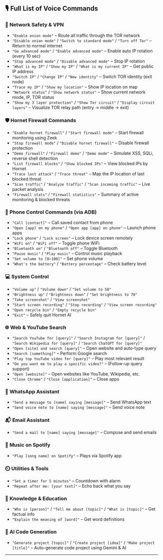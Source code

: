 
## 🎙️ Full List of Voice Commands

### 🧅 **Network Safety & VPN**

* `"Enable onion mode"` – Route all traffic through the TOR network
* `"Disable onion mode"` / `"Switch to standard mode"` / `"Turn off Tor"` – Return to normal internet
* `"Go advanced mode"` / `"Enable advanced mode"` – Enable auto IP rotation (every 10 sec)
* `"Stop advanced mode"` / `"Disable advanced mode"` – Stop IP rotation
* `"What is my IP"` / `"Show my IP"` / `"What is my current IP"` – Get public IP address
* `"Switch IP"` / `"Change IP"` / `"New identity"` – Switch TOR identity (exit node)
* `"Trace my IP"` / `"Show my location"` – Show IP location on map
* `"Network status"` / `"Show network status"` – Show current network mode, IP, TOR status
* `"Show my 3 layer protection"` / `"Show Tor circuit"` / `"Display circuit layers"` – Visualize TOR relay path (entry → middle → exit)

### 🛡️ **Hornet Firewall Commands**

* `"Enable hornet firewall"` / `"Start firewall mode"` – Start firewall monitoring using Zeek
* `"Stop firewall mode"` / `"Disable hornet firewall"` – Disable firewall protection
* `"Demo firewall"` / `"Firewall demo"` / `"Demo mode"` – Simulate XSS, SQLi, reverse shell detection
* `"List firewall blocks"` / `"Show blocked IPs"` – View blocked IPs by Hornet
* `"Trace last attack"` / `"Trace threat"` – Map the IP location of last blocked threat
* `"Scan traffic"` / `"Analyze traffic"` / `"Scan incoming traffic"` – Live packet analysis
* `"Firewall stats"` / `"Firewall statistics"` – Summary of active monitoring & blocked threats

### 📱 **Phone Control Commands** (via ADB)

* `"Call [contact]"` – Call saved contact from phone
* `"Open [app] on my phone"` / `"Open app [app] on phone"` – Launch phone apps
* `"Lock phone"` / `"Lock screen"` – Lock device screen remotely
* `"WiFi on"` / `"WiFi off"` – Toggle phone WiFi
* `"Bluetooth on"` / `"Bluetooth off"` – Toggle Bluetooth
* `"Pause music"` / `"Play music"` – Control music playback
* `"Set volume to [0–100]"` – Set phone volume
* `"What's the battery"` / `"Battery percentage"` – Check battery level

### 💻 **System Control**

* `"Volume up"` / `"Volume down"` / `"Set volume to 50"`
* `"Brightness up"` / `"Brightness down"` / `"Set brightness to 70"`
* `"Take screenshot"` / `"View screenshot"`
* `"Start screen recording"` / `"Stop recording"` / `"View screen recording"`
* `"Open recycle bin"` / `"Empty recycle bin"`
* `"Exit"` – Safely quit Hornet AI

### 🌐 **Web & YouTube Search**

* `"Search YouTube for [query]"` / `"Search Instagram for [query]"` / `"Search Wikipedia for [query]"` / `"Search ChatGPT for [query]"`
* `"Open [site] and search [query]"` – Open website and auto-type query
* `"Search [something]"` – Perform Google search
* `"Play top YouTube video for [query]"` – Play most relevant result
* `"Do you want me to play a specific video?"` – (Follow-up query support)
* `"Open [website]"` – Open websites like YouTube, Wikipedia, etc.
* `"Close Chrome"` / `"Close [application]"` – Close apps

### 💬 **WhatsApp Assistant**

* `"Send a message to [name] saying [message]"` – Send WhatsApp text
* `"Send voice note to [name] saying [message]"` – Send voice note

### 📬 **Email Assistant**

* `"Send a mail to [name] saying [message]"` – Compose and send emails

### 🎵 **Music on Spotify**

* `"Play [song name] on Spotify"` – Plays via Spotify app

### ⏲️ **Utilities & Tools**

* `"Set a timer for 5 minutes"` – Countdown with alarm
* `"Repeat after me: [your text]"` – Echo back what you say

### 🧠 **Knowledge & Education**

* `"Who is [person]"` / `"Tell me about [topic]"` / `"What is [topic]"` – Get factual info
* `"Explain the meaning of [word]"` – Get word definitions

### 🤖 **AI Code Generation**

* `"Generate project [topic]"` / `"Create project [idea]"` / `"Make project [title]"` – Auto-generate code project using Gemini & AI

---

